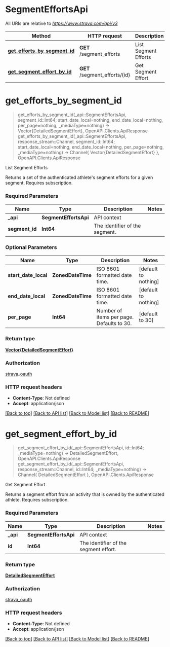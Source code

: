 # SegmentEffortsApi

All URIs are relative to *https://www.strava.com/api/v3*

Method | HTTP request | Description
------------- | ------------- | -------------
[**get_efforts_by_segment_id**](SegmentEffortsApi.md#get_efforts_by_segment_id) | **GET** /segment_efforts | List Segment Efforts
[**get_segment_effort_by_id**](SegmentEffortsApi.md#get_segment_effort_by_id) | **GET** /segment_efforts/{id} | Get Segment Effort


# **get_efforts_by_segment_id**
> get_efforts_by_segment_id(_api::SegmentEffortsApi, segment_id::Int64; start_date_local=nothing, end_date_local=nothing, per_page=nothing, _mediaType=nothing) -> Vector{DetailedSegmentEffort}, OpenAPI.Clients.ApiResponse <br/>
> get_efforts_by_segment_id(_api::SegmentEffortsApi, response_stream::Channel, segment_id::Int64; start_date_local=nothing, end_date_local=nothing, per_page=nothing, _mediaType=nothing) -> Channel{ Vector{DetailedSegmentEffort} }, OpenAPI.Clients.ApiResponse

List Segment Efforts

Returns a set of the authenticated athlete's segment efforts for a given segment.  Requires subscription.

### Required Parameters

Name | Type | Description  | Notes
------------- | ------------- | ------------- | -------------
 **_api** | **SegmentEffortsApi** | API context | 
**segment_id** | **Int64** | The identifier of the segment. |

### Optional Parameters

Name | Type | Description  | Notes
------------- | ------------- | ------------- | -------------
 **start_date_local** | **ZonedDateTime** | ISO 8601 formatted date time. | [default to nothing]
 **end_date_local** | **ZonedDateTime** | ISO 8601 formatted date time. | [default to nothing]
 **per_page** | **Int64** | Number of items per page. Defaults to 30. | [default to 30]

### Return type

[**Vector{DetailedSegmentEffort}**](DetailedSegmentEffort.md)

### Authorization

[strava_oauth](./README.md#strava_oauth)

### HTTP request headers

 - **Content-Type**: Not defined
 - **Accept**: application/json

[[Back to top]](#) [[Back to API list]](./README.md#api-endpoints) [[Back to Model list]](./README.md#models) [[Back to README]](./README.md)

# **get_segment_effort_by_id**
> get_segment_effort_by_id(_api::SegmentEffortsApi, id::Int64; _mediaType=nothing) -> DetailedSegmentEffort, OpenAPI.Clients.ApiResponse <br/>
> get_segment_effort_by_id(_api::SegmentEffortsApi, response_stream::Channel, id::Int64; _mediaType=nothing) -> Channel{ DetailedSegmentEffort }, OpenAPI.Clients.ApiResponse

Get Segment Effort

Returns a segment effort from an activity that is owned by the authenticated athlete. Requires subscription.

### Required Parameters

Name | Type | Description  | Notes
------------- | ------------- | ------------- | -------------
 **_api** | **SegmentEffortsApi** | API context | 
**id** | **Int64** | The identifier of the segment effort. |

### Return type

[**DetailedSegmentEffort**](DetailedSegmentEffort.md)

### Authorization

[strava_oauth](./README.md#strava_oauth)

### HTTP request headers

 - **Content-Type**: Not defined
 - **Accept**: application/json

[[Back to top]](#) [[Back to API list]](./README.md#api-endpoints) [[Back to Model list]](./README.md#models) [[Back to README]](./README.md)

